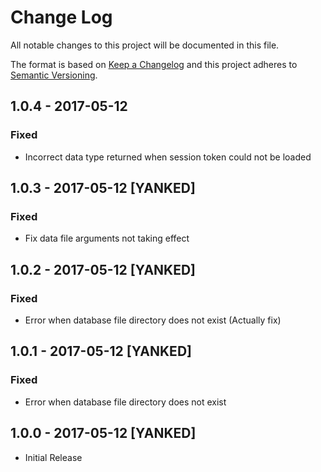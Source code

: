 # Change Log

All notable changes to this project will be documented in this file.

The format is based on [Keep a Changelog](http://keepachangelog.com/)
and this project adheres to [Semantic Versioning](http://semver.org/).

## 1.0.4 - 2017-05-12
### Fixed
- Incorrect data type returned when session token could not be loaded

## 1.0.3 - 2017-05-12 [YANKED]
### Fixed
- Fix data file arguments not taking effect

## 1.0.2 - 2017-05-12 [YANKED]
### Fixed
- Error when database file directory does not exist (Actually fix)

## 1.0.1 - 2017-05-12 [YANKED]
### Fixed
- Error when database file directory does not exist

## 1.0.0 - 2017-05-12 [YANKED]
- Initial Release

